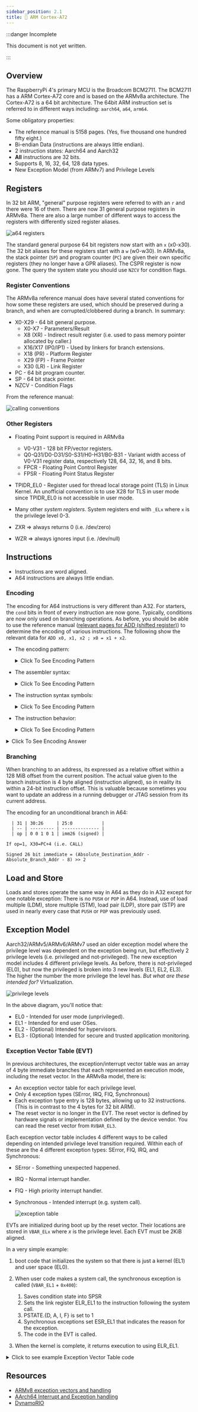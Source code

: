 ```yaml
---
sidebar_position: 2.1
title: 💪 ARM Cortex-A72
---
```


:::danger Incomplete

This document is not yet written.

:::

## Overview

The RaspberryPi 4's primary MCU is the Broadcom BCM2711. The BCM2711 has a ARM Cortex-A72 core and is based on the ARMv8a architecture. The Cortex-A72 is a 64 bit architecture. The 64bit ARM instruction set is referred to in different ways including: `aarch64`, `a64`, `arm64`.

Some obligatory properties:

- The reference manual is 5158 pages. (Yes, five thousand one hundred fifty eight.)
- Bi-endian Data (instructions are always little endian).
- 2 instruction states: Aarch64 and Aarch32
- **All** instructions are 32 bits.
- Supports 8, 16, 32, 64, 128 data types.
- New Exception Model (from ARMv7) and Privilege Levels

## Registers

In 32 bit ARM, "general" purpose registers were referred to with an `r` and there were 16 of them. There are now 31 general purpose registers in ARMv8a. There are also a large number of different ways to access the registers with differently sized register aliases.

![a64 registers](./CortexA72/a64-gpr-xwregoverlay.png)

The standard general purpose 64 bit registers now start with an `x` (x0-x30). The 32 bit aliases for these registers start with a `w` (w0-w30). In ARMv8a, the stack pointer (`SP`) and program counter (`PC`) are given their own specific registers (they no longer have a GPR aliases). The CSPR register is now gone. The query the system state you should use `NZCV` for condition flags.

### Register Conventions

The ARMv8a reference manual does have several stated conventions for how some these registers are used, which should be preserved during a branch, and when are corrupted/clobbered during a branch. In summary:

<!-- page 59 -->

- X0-X29 - 64 bit general purpose.
  - X0-X7 - Parameters/Result
  - X8 (XR) - Indirect result register (i.e. used to pass memory pointer allocated by caller.)
  - X16/X17 (IP0/IP1) - Used by linkers for branch extensions.
  - X18 (PR) - Platform Register
  - X29 (FP) - Frame Pointer
  - X30 (LR) - Link Register
- PC - 64 bit program counter.
- SP - 64 bit stack pointer.
- NZCV - Condition Flags

From the reference manual:

![calling conventions](./CortexA72/a64-callingconventions.png)

### Other Registers

- Floating Point support is required in ARMv8a

  - V0-V31 - 128 bit FP/vector registers.
  - Q0-Q31/D0-D31/S0-S31/H0-H31/B0-B31 - Variant width access of V0-V31 register data, respectively 128, 64, 32, 16, and 8 bits.
  - FPCR - Floating Point Control Register
  - FPSR - Floating Point Status Register

- TPIDR_EL0 - Register used for thread local storage point (TLS) in Linux Kernel. An unofficial convention is to use X28 for TLS in user mode since TPIDR_EL0 is not accessible in user mode.

- Many other _system registers_. System registers end with `_ELx` where `x` is the privilege level 0-3.

- ZXR => always returns 0 (i.e. /dev/zero)

- WZR => always ignores input (i.e. /dev/null)

## Instructions

- Instructions are word aligned.
- A64 instructions are always little endian.

### Encoding

The encoding for A64 instructions is very different than A32. For starters, the `cond` bits in front of every instruction are now gone. Typically, conditions are now only used on branching operations. As before, you should be able to use the reference manual ([relevant pages for ADD (shifted register)](./CortexA72/a64-adds-instruction.pdf)) to determine the encoding of various instructions. The following show the relevant data for `ADD x0, x1, x2 ; x0 = x1 + x2`.

- The encoding pattern:

  <details>
  <summary>Click To See Encoding Pattern</summary>

  ![add encoding patter](./CortexA72/a64-add-encoding.png)

  </details>

- The assembler syntax:

  <details>
  <summary>Click To See Encoding Pattern</summary>

  ![add syntax](./CortexA72/a64-add-syntax.png)

  </details>

- The instruction syntax symbols:

  <details>
  <summary>Click To See Encoding Pattern</summary>

  ![add symbols](./CortexA72/a64-add-symbols.png)

  </details>

- The instruction behavior:

  <details>
  <summary>Click To See Encoding Pattern</summary>

  ![add behavior](./CortexA72/a64-add-operation.png)

  </details>

<details>
<summary>Click To See Encoding Answer</summary>

```text
  | 31 | 30 | 29 | 28:24     | 23:22 | 21 | 20:16     | 15:10       | 9:5       | 4:0       |
  | -- | -- | -- | --------- | ----- | -- | --------- | ----------- | --------- | --------- |
  | sf | op | S  |           | shift |    | Rm        | imm16       | Rn        | Rd        |
  | 1  | 0  | 0  | 0 1 0 1 1 | 0 0   | 0  | 0 0 0 1 0 | 0 0 0 0 0 0 | 0 0 0 0 1 | 0 0 0 0 0 |

10001011000000100000000000100000b = 8B020020h (or "0x20 0x00 0x02 0x8b" in little endian)
```

Ok, lets check ourselves with an assembler:

```sh
echo 'add x0, x1, x2' | aarch64-linux-gnu-as -o /tmp/a.out ; aarch64-linux-gnu-objdump -d
 /tmp/a.out
```

The result is:

```text
Disassembly of section .text:

0000000000000000 <.text>:
   0:   8b020020        add     x0, x1, x2
```

</details>

<!-- - a64 adds on page 402 -->

### Branching

When branching to an address, its expressed as a relative offset within a 128 MiB offset from the current position. The actual value given to the branch instruction is 4 byte aligned (instruction aligned), so in reality its within a 24-bit instruction offset. This is valuable because sometimes you want to update an address in a running debugger or JTAG session from its current address.

The encoding for an unconditional branch in A64:

```text
  | 31 | 30:26     | 25:0           |
  | -- | --------- | -------------- |
  | op | 0 0 1 0 1 | imm26 (signed) |

If op=1, X30=PC+4 (i.e. CALL)
```

<!-- TODO: Verify this is still correct given the difference in pipelines. -->

```text
Signed 26 bit immediate = (Absolute_Destination_Addr - Absolute_Branch_Addr - 8) >> 2
```

## Load and Store

Loads and stores operate the same way in A64 as they do in A32 except for one notable exception: There is no `PUSH` or `POP` in A64. Instead, use of load multiple (LDM), store multiple (STM), load pair (LDP), store pair (STP) are used in nearly every case that `PUSH` or `POP` was previously used.

## Exception Model

<!-- TODO: Does this whole thing belong in a ARMv8a boot process page? -->

Aarch32/ARMv5/ARMv6/ARMv7 used an older exception model where the privilege level was dependent on the exception being run, but effectively 2 privilege levels (i.e. privileged and not-privileged). The new exception model includes 4 different privilege levels. As before, there is not-privileged (EL0), but now the privileged is broken into 3 new levels (EL1, EL2, EL3). The higher the number the more privilege the level has. _But what are these intended for?_ Virtualization.

![privilege levels](./CortexA72/a64-privilege-levels.png)

In the above diagram, you'll notice that:

- EL0 - Intended for user mode (unprivileged).
- EL1 - Intended for end user OSes.
- EL2 - (Optional) Intended for hypervisors.
- EL3 - (Optional) Intended for secure and trusted application monitoring.

### Exception Vector Table (EVT)

In previous architectures, the exception/interrupt vector table was an array of 4 byte immediate branches that each represented an execution mode, including the reset vector. In the ARMv8a model, there is:

- An exception vector table for each privilege level.
- Only 4 exception types (SError, IRQ, FIQ, Synchronous)
- Each exception type entry is 128 bytes, allowing up to 32 instructions. (This is in contrast to the 4 bytes for 32 bit ARM).
- The reset vector is no longer in the EVT. The reset vector is defined by hardware signals or implementation defined by the device vendor. You can read the reset vector from `RVBAR_EL3`.

Each exception vector table includes 4 different ways to be called depending on intended privilege level transition required. Within each of these are the 4 different exception types: SError, FIQ, IRQ, and Synchronous:

- SError - Something unexpected happened.
- IRQ - Normal interrupt handler.
- FIQ - High priority interrupt handler.
- Synchronous - Intended interrupt (e.g. system call).

  ![exception table](./CortexA72/a64-evt.png)

EVTs are initialized during boot up by the reset vector. Their locations are stored in `VBAR_ELx` where _x_ is the privilege level. Each EVT must be 2KiB aligned.

<!-- TODO: Double check this and break this down more. -->

In a very simple example:

1. boot code that initializes the system so that there is just a kernel (EL1) and user space (EL0).
2. When user code makes a system call, the synchronous exception is called (`VBAR_EL1` + `0x400`):

   1. Saves condition state into SPSR
   2. Sets the link register ELR_EL1 to the instruction following the system call.
   3. PSTATE.{D, A, I, F} is set to 1
   4. Synchronous exceptions set ESR_EL1 that indicates the reason for the exception.
   5. The code in the EVT is called.

3. When the kernel is complete, it returns execution to using ELR_EL1.

<details>
<summary>Click to see example Exception Vector Table code</summary>

```asm
// Typical exception vector table code.
.balign 0x800
Vector_table_el3:
curr_el_sp0_sync:        // The exception handler for a synchronous
                         // exception from the current EL using SP0.
.balign 0x80
curr_el_sp0_irq:         // The exception handler for an IRQ exception
                         // from the current EL using SP0.
.balign 0x80
curr_el_sp0_fiq:         // The exception handler for an FIQ exception
                         // from the current EL using SP0.
.balign 0x80
curr_el_sp0_serror:      // The exception handler for a System Error
                         // exception from the current EL using SP0.
.balign 0x80
curr_el_spx_sync:        // The exception handler for a synchrous
                         // exception from the current EL using the
                         // current SP.
.balign 0x80
curr_el_spx_irq:         // The exception handler for an IRQ exception from
                         // the current EL using the current SP.

.balign 0x80
curr_el_spx_fiq:         // The exception handler for an FIQ from
                         // the current EL using the current SP.

.balign 0x80
curr_el_spx_serror:      // The exception handler for a System Error
                         // exception from the current EL using the
                         // current SP.

 .balign 0x80
lower_el_aarch64_sync:   // The exception handler for a synchronous
                         // exception from a lower EL (AArch64).

.balign 0x80
lower_el_aarch64_irq:    // The exception handler for an IRQ from a lower EL
                         // (AArch64).

.balign 0x80
lower_el_aarch64_fiq:    // The exception handler for an FIQ from a lower EL
                         // (AArch64).

.balign 0x80
lower_el_aarch64_serror: // The exception handler for a System Error
                         // exception from a lower EL(AArch64).

.balign 0x80
lower_el_aarch32_sync:   // The exception handler for a synchronous
                         // exception from a lower EL(AArch32).
.balign 0x80
lower_el_aarch32_irq:    // The exception handler for an IRQ exception
                         // from a lower EL (AArch32).
.balign 0x80
lower_el_aarch32_fiq:    // The exception handler for an FIQ exception from
                         // a lower EL (AArch32).
.balign 0x80
lower_el_aarch32_serror: // The exception handler for a System Error
                         // exception from a lower EL(AArch32).
```

</details>

<!-- - Exception Level Model
  - EL stands for Exception Level
    - User (EL0) -> SVC to call kernel (EL1).
    - Kernel -> HVC to call hypervisor (EL2).
    - Hypervisor -> SMC to call _secure_ state (EL3).
  - Each EL has its own SP, LR, SPSR.
  - Exception process:
    1. save state into SPSR
    2. set the link register ELR_ELx
    3. PSTATE.{D, A, I, F} is set to 1
    4. synchronous exceptions set reason in ESR_ELx
    5. execution moves to ELx
  - Exception Vector Table
    - EL1-3 gets its own. The base addresses of which are VBAR_ELx.
    - Each entry is 16 instructions long (i.e. 4 \* 32 = 128 bytes)
    - Table must be 2KiB aligned

Exceptions:

- Synchronous
- IRQ
  FIQ
  SError

- Reset vector is no longer part of the exception vector table. The reset address is _implementation defined_ and defined by the hardware input RVBARADDR and can be read by RVBAR_EL3 register. Boot code is executed from this address.

  -->

<!-- TODO: Do the lab to build EVT binary and spin. -->

## Resources

- [ARMv8 exception vectors and handling](https://stackoverflow.com/questions/44991264/armv8-exception-vectors-and-handling)
- [AArch64 Interrupt and Exception handling](https://krinkinmu.github.io/2021/01/10/aarch64-interrupt-handling.html)
- [DynamoRIO](https://dynamorio.org/page_aarch64_far.html)
